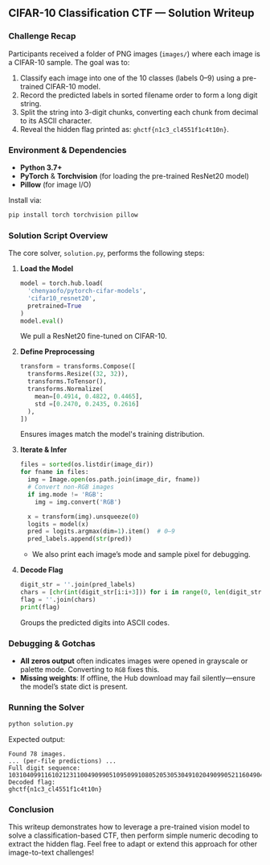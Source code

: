 ## CIFAR-10 Classification CTF — Solution Writeup

### Challenge Recap

Participants received a folder of PNG images (`images/`) where each image is a CIFAR-10 sample. The goal was to:

1. Classify each image into one of the 10 classes (labels 0–9) using a pre-trained CIFAR-10 model.
2. Record the predicted labels in sorted filename order to form a long digit string.
3. Split the string into 3-digit chunks, converting each chunk from decimal to its ASCII character.
4. Reveal the hidden flag printed as: `ghctf{n1c3_cl4551f1c4t10n}`.

### Environment & Dependencies

* **Python 3.7+**
* **PyTorch** & **Torchvision** (for loading the pre-trained ResNet20 model)
* **Pillow** (for image I/O)

Install via:

```bash
pip install torch torchvision pillow
```

### Solution Script Overview

The core solver, `solution.py`, performs the following steps:

1. **Load the Model**

   ```python
   model = torch.hub.load(
     'chenyaofo/pytorch-cifar-models',
     'cifar10_resnet20',
     pretrained=True
   )
   model.eval()
   ```

   We pull a ResNet20 fine-tuned on CIFAR-10.

2. **Define Preprocessing**

   ```python
   transform = transforms.Compose([
     transforms.Resize((32, 32)),
     transforms.ToTensor(),
     transforms.Normalize(
       mean=[0.4914, 0.4822, 0.4465],
       std =[0.2470, 0.2435, 0.2616]
     ),
   ])
   ```

   Ensures images match the model's training distribution.

3. **Iterate & Infer**

   ```python
   files = sorted(os.listdir(image_dir))
   for fname in files:
     img = Image.open(os.path.join(image_dir, fname))
     # Convert non-RGB images
     if img.mode != 'RGB':
       img = img.convert('RGB')

     x = transform(img).unsqueeze(0)
     logits = model(x)
     pred = logits.argmax(dim=1).item()  # 0–9
     pred_labels.append(str(pred))
   ```

   * We also print each image’s mode and sample pixel for debugging.

4. **Decode Flag**

   ```python
   digit_str = ''.join(pred_labels)
   chars = [chr(int(digit_str[i:i+3])) for i in range(0, len(digit_str), 3)]
   flag = ''.join(chars)
   print(flag)
   ```

   Groups the predicted digits into ASCII codes.

### Debugging & Gotchas

* **All zeros output** often indicates images were opened in grayscale or palette mode. Converting to `RGB` fixes this.
* **Missing weights**: If offline, the Hub download may fail silently—ensure the model’s state dict is present.

### Running the Solver

```bash
python solution.py
```

Expected output:

```
Found 78 images.
... (per-file predictions) ...
Full digit sequence: 103104099116102123110049099051095099108052053053049102049099052116049048110125
Decoded flag:
ghctf{n1c3_cl4551f1c4t10n}
```

### Conclusion

This writeup demonstrates how to leverage a pre-trained vision model to solve a classification-based CTF, then perform simple numeric decoding to extract the hidden flag. Feel free to adapt or extend this approach for other image-to-text challenges!
